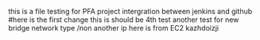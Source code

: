 this is a file testing for PFA project
intergration between jenkins and github
#here is the first change
this is should be 4th test
another test for new bridge network type /non
another ip
here is from EC2
kazhdoizji
